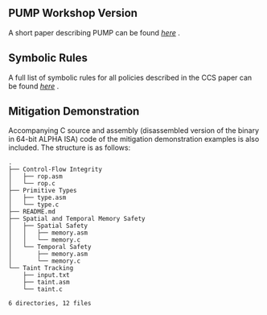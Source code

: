 ## PUMP Workshop Version

A short paper describing PUMP can be found _[here](http://ccs2014.github.io/submission243/PUMP_workshop_anon.pdf)_ .

## Symbolic Rules

A full list of symbolic rules for all policies described in the CCS paper can be found _[here](http://ccs2014.github.io/submission243/symbolic_rules.pdf)_ .

## Mitigation Demonstration

Accompanying C source and assembly (disassembled version of the binary in 64-bit ALPHA ISA) code of the mitigation demonstration examples is also included. The structure is as follows:

```
.
├── Control-Flow Integrity
│   ├── rop.asm
│   └── rop.c
├── Primitive Types
│   ├── type.asm
│   └── type.c
├── README.md
├── Spatial and Temporal Memory Safety
│   ├── Spatial Safety
│   │   ├── memory.asm
│   │   └── memory.c
│   └── Temporal Safety
│       ├── memory.asm
│       └── memory.c
└── Taint Tracking
    ├── input.txt
    ├── taint.asm
    └── taint.c

6 directories, 12 files
```
